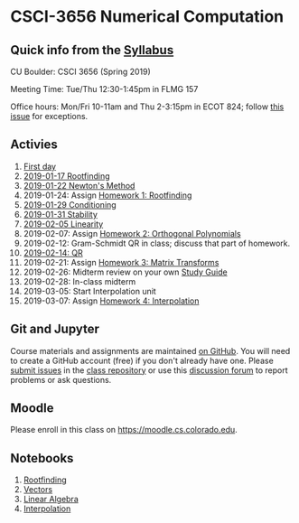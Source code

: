 # CSCI-3656 Numerical Computation

## Quick info from the [Syllabus](Syllabus.md)

CU Boulder: CSCI 3656 (Spring 2019)

Meeting Time: Tue/Thu 12:30-1:45pm in FLMG 157

Office hours: Mon/Fri 10-11am and Thu 2-3:15pm in ECOT 824; follow
[this issue](https://github.com/cucs-numcomp/numcomp-class/issues/6) for exceptions.

## Activies

1. [First day](https://classroom.github.com/a/PIP8dA0_)
2. [2019-01-17 Rootfinding](https://classroom.github.com/a/dWI5OCrT)
3. [2019-01-22 Newton's Method](https://classroom.github.com/a/hopJs3W_)
4. 2019-01-24: Assign [Homework 1: Rootfinding](https://classroom.github.com/a/pPHCK3pM)
5. [2019-01-29 Conditioning](https://classroom.github.com/a/CfIQcLAR)
6. [2019-01-31 Stability](https://classroom.github.com/a/_VOHn7fa)
7. [2019-02-05 Linearity](https://classroom.github.com/a/Wwm_c2n0)
8. 2019-02-07: Assign [Homework 2: Orthogonal Polynomials](https://classroom.github.com/a/Ywmjt3ND)
9. 2019-02-12: Gram-Schmidt QR in class; discuss that part of homework.
10. [2019-02-14: QR](https://classroom.github.com/a/fzA5-A9z)
11. 2019-02-21: Assign [Homework 3: Matrix Transforms](https://classroom.github.com/a/trn6cuj_)
12. 2019-02-26: Midterm review on your own [Study Guide](Midterm1-StudyGuide.ipynb)
13. 2019-02-28: In-class midterm
14. 2019-03-05: Start Interpolation unit
15. 2019-03-07: Assign [Homework 4: Interpolation](https://classroom.github.com/a/KjIF15TS)

## Git and Jupyter

Course materials and assignments are maintained
[on GitHub](https://github.com/cucs-numcomp).
You will need to create a GitHub account (free) if you don't already
have one.  Please
[submit issues](https://github.com/cucs-numcomp/numcomp-class/issues)
in the
[class repository](https://github.com/cucs-numcomp/numcomp-class)
or use this
[discussion forum](https://gitter.im/cucs-numcomp/community/~chat#)
to report problems or ask questions.

## Moodle

Please enroll in this class on https://moodle.cs.colorado.edu.

## Notebooks

1. [Rootfinding](Rootfinding.ipynb)
2. [Vectors](Vectors.ipynb)
3. [Linear Algebra](LinearAlgebra.ipynb)
4. [Interpolation](Interpolation.ipynb)
